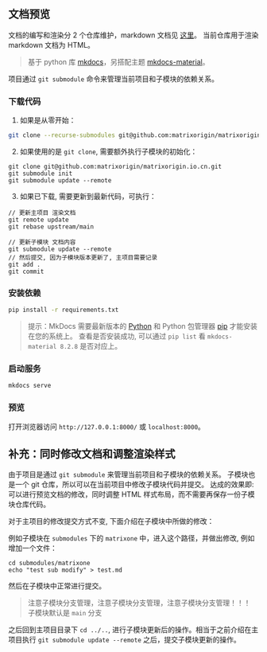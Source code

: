 ## 文档预览

文档的编写和渲染分 2 个仓库维护，markdown 文档见 [这里](https://github.com/matrixorigin/matrixone/tree/main/docs)。
当前仓库用于渲染 markdown 文档为 HTML。

> 基于 python 库 [mkdocs](https://www.mkdocs.org/getting-started/)，另搭配主题 [mkdocs-material](https://github.com/squidfunk/mkdocs-material)。

项目通过 `git submodule` 命令来管理当前项目和子模块的依赖关系。

### 下载代码

1. 如果是从零开始：

```bash
git clone --recurse-submodules git@github.com:matrixorigin/matrixorigin.io.cn.git
```

2. 如果使用的是 `git clone`, 需要额外执行子模块的初始化：

```
git clone git@github.com:matrixorigin/matrixorigin.io.cn.git
git submodule init
git submodule update --remote
```

3. 如果已下载, 需要更新到最新代码，可执行：

```
// 更新主项目 渲染文档
git remote update
git rebase upstream/main

// 更新子模块 文档内容
git submodule update --remote
// 然后提交, 因为子模块版本更新了, 主项目需要记录
git add .
git commit
```

### 安装依赖

```bash
pip install -r requirements.txt
```

> 提示：MkDocs 需要最新版本的 [Python](https://www.python.org/) 和 Python 包管理器 [pip](https://pip.readthedocs.io/en/stable/installing/) 才能安装在您的系统上。
> 查看是否安装成功, 可以通过 `pip list` 看 `mkdocs-material 8.2.8` 是否对应上。

### 启动服务

```bash
mkdocs serve
```

### 预览

打开浏览器访问 `http://127.0.0.1:8000/` 或 `localhost:8000`。

## 补充：同时修改文档和调整渲染样式

由于项目是通过 `git submodule` 来管理当前项目和子模块的依赖关系。
子模块也是一个 git 仓库，所以可以在当前项目中修改子模块代码并提交。
达成的效果即: 可以进行预览文档的修改，同时调整 HTML 样式布局，而不需要再保存一份子模块仓库代码。

对于主项目的修改提交方式不变, 下面介绍在子模块中所做的修改：

例如子模块在 `submodules` 下的 `matrixone` 中，进入这个路径，并做出修改, 例如增加一个文件：

```
cd submodules/matrixone
echo "test sub modify" > test.md
```

然后在子模块中正常进行提交。

> 注意子模块分支管理，注意子模块分支管理，注意子模块分支管理！！！
> 子模块默认是 `main` 分支

之后回到主项目目录下 `cd ../..`, 进行子模块更新后的操作。相当于之前介绍在主项目执行 `git submodule update --remote` 之后，提交子模块更新的操作。
